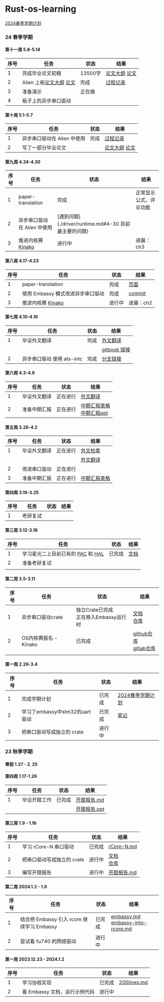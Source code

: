 # Rust-os-learning

[2024春季学期计划](./plan/2024春季学期计划-v1-0305.md)



### 24 春季学期

#### 第十一周 5.8-5.14

| 序号 | 任务                                                         | 状态    | 结果                                                         |
| ---- | ------------------------------------------------------------ | ------- | ------------------------------------------------------------ |
| 1    | 完成毕业论文初稿                                             | 13500字 | [论文大纲](https://github.com/BITcyman/Rust-os-learning/blob/main/report/paper/paper-outline.md)    [论文](https://github.com/BITcyman/Rust-os-learning/tree/main/report/paper) |
| 2    | Alien 上板[论文大纲](https://github.com/BITcyman/Rust-os-learning/blob/main/report/paper/paper-outline.md)    [论文](https://github.com/BITcyman/Rust-os-learning/tree/main/report/paper) | 完成    | [过程记录](./board/starfive.md)                              |
| 3    | 准备演示                                                     | 正在搞  |                                                              |
| 4    | 板子上的异步串口驱动                                         |         |                                                              |



#### 第十周 5.1-5.7

| 序号 | 任务                        | 状态 | 结果                                                         |
| ---- | --------------------------- | ---- | ------------------------------------------------------------ |
| 1    | 异步串口驱动在 Alien 中使用 | 完成 | [过程记录](./driver/runtime.md)                              |
| 2    | 写了一部分毕业论文          |      | [论文大纲](https://github.com/BITcyman/Rust-os-learning/blob/main/report/paper/paper-outline.md)    [论文](https://github.com/BITcyman/Rust-os-learning/tree/main/report/paper) |



#### 第九周 4.24-4.30

| 序号 | 任务                                                         | 状态           | 结果                   |
| ---- | ------------------------------------------------------------ | -------------- | ---------------------- |
| 1    | paper-translation                                            | 完成           | 正常显示公式、评论功能 |
| 2    | 异步串口驱动在 Alien 中使用                                  | [遇到问题](./driver/runtime.md#4-30 目前最主要的问题) |                        |
| 3    | 推进内核赛 [Kinako](https://github.com/BITcyman/OSKernel2024-Kinako) | 进行中  | 进展：ch3              |



#### 第八周 4.17-4.23

| 序号 | 任务                                                         | 状态   | 结果                                                         |
| ---- | ------------------------------------------------------------ | ------ | ------------------------------------------------------------ |
| 1    | paper-translation                                            | 完成   | [页面](https://cyman-paper-translation.github.io/main-page/) |
| 2    | 使用 Embassy 模式改进异步串口驱动                            | 完成   | [commit](https://github.com/BITcyman/async-uart-driver/commit/3d1265d17e6b2d6e1ce8df351f6e6d19d04136ce) |
| 3    | 推进内核赛 [Kinako](https://github.com/BITcyman/OSKernel2024-Kinako) | 进行中 | 进展：ch2                                                    |




#### 第七周 4.10-4.16

| 序号 | 任务                       | 状态 | 结果                                                         |
| ---- | -------------------------- | ---- | ------------------------------------------------------------ |
| 1    | 毕设外文翻译               | 完成 | [外文翻译](./report/文献翻译.md)                             |
|      |                            |      | [gitbook 链接](https://lins-organization-5.gitbook.io/translations/) |
| 2    | 异步串口驱动 使用 ats-intc | 完成 | [分支链接](https://github.com/BITcyman/async-uart-driver/tree/ats-ints) |



#### 第六周 4.3-4.9

| 序号 | 任务                     | 状态     | 结果                                                         |
| ---- | ------------------------ | -------- | ------------------------------------------------------------ |
| 1    | 毕设外文翻译             | 正在进行 | [外文翻译](./report/文献翻译.md)                             |
| 2    | 准备中期汇报             | 正在进行 | [中期汇报表格](./report/中期汇报表格.md)<br />[中期汇报ppt](./report/毕业设计中期报告.pptx) |



#### 第五周 3.26-4.2

| 序号 | 任务         | 状态     | 结果                             |
| ---- | ------------ | -------- | -------------------------------- |
| 1    | 毕设外文翻译 | 正在进行 | [外文检索](./report/外文检索.md) |
|  |  |  | [外文翻译](./report/文献翻译.docx) |
| 2    | 改进串口驱动 | 正在进行 |                                  |
| 3    | 准备中期汇报 | 正在进行 | [中期汇报表格](./report/中期汇报表格.md)  |

#### 第四周 3.19-3.25

| 序号 | 任务     | 状态 | 结果 |
| ---- | -------- | ---- | ---- |
| 1    | 考研复试 |      |      |

#### 第三周 3.12-3.18

| 序号 | 任务                                                         | 状态   | 结果                       |
| ---- | ------------------------------------------------------------ | ------ | -------------------------- |
| 1    | 学习星光二上目前已有的 [PAC](https://codeberg.org/weathered-steel/jh71xx-pac) 和 [HAL](https://codeberg.org/weathered-steel/jh71xx-hal) | 已完成 | [文档](./Vision_Five2.md) |
| 2    | 准备考研复试                                                 |        |                            |
|      |                                                              |        |                            |

#### 第二周 3.5-3.11

| 序号 | 任务                  | 状态                                       | 结果                                                         |
| ---- | --------------------- | ------------------------------------------ | ------------------------------------------------------------ |
| 1    | 异步串口驱动crate     | 独立Crate已完成<br />正在移入Embassy运行时 | [文档](./driver/uart-crate.md)<br />[仓库](https://github.com/BITcyman/async-uart-driver) |
| 2    | OS内核赛报名 - Kinako | 已完成                                     | [github仓库](https://github.com/BITcyman/OSKernel2024-Kinako)<br />[gitlab仓库](https://gitlab.eduxiji.net/T202410007992527/oskernel2024-kinako) |
|      |                       |                                            |                                                              |

#### 第一周 2.26-3.4

| 序号 | 任务                           | 状态   | 结果                                                   |
| ---- | ------------------------------ | ------ | ------------------------------------------------------ |
| 1    | 完成学期计划                   | 已完成 | [2024春季学期计划](./plan/2024春季学期计划-v1-0305.md) |
| 2    | 学习了embassy中stm32的uart驱动 | 已完成 | [笔记](./embassy/embassy_uart.md)                      |
| 3    | 把串口驱动写成独立的 crate     | 进行中 |                                                        |



### 23 秋季学期

#### 寒假  1.27 - 2. 25

#### 第四周 1.17-1.26

| 序号 | 任务         | 状态   | 结果                                           |
| ---- | ------------ | ------ | ---------------------------------------------- |
| 1    | 毕设开题工作 | 已完成 | [开题报告.md](./report/毕业设计开题报告.docx)  |
|      |              |        | [开题报告.ppt](./report/毕业设计开题报告.pptx) |

#### 第三周 1.9 - 1.16

| 序号 | 任务                       | 状态   | 结果                                                         |
| ---- | -------------------------- | ------ | ------------------------------------------------------------ |
| 1    | 学习 rCore-N 串口驱动      | 已完成 | [rCore-N.md](rCore-N.md)                                     |
| 2    | 把串口驱动写成独立的 crate | 进行中 | [文档](./driver/uart-crate.md)<br />[仓库](https://github.com/BITcyman/async-uart-driver) |
| 3    | 编写开题报告               | 进行中 | [开题报告.md](./report/毕业设计开题报告.docx)                |

#### 第二周 2024.1.2 - 1.9

| 序号 | 任务                                       | 状态   | 结果                                                         |
| ---- | ------------------------------------------ | ------ | ------------------------------------------------------------ |
| 1    | 结合把 Embassy 引入 rcore 继续学习 Embassy | 已完成 | [embassy.md](./embassy/embassy.md)<br />[embassy-into-rcore.md](./embassy/embassy-into-rcore.md) |
| 2    | 尝试看 fu740 的网络驱动                    | 进行中 |                                                              |

#### 第一周 2023.12.23 - 2024.1.2

| 序号 | 任务                          | 状态   | 结果                                     |
| ---- | ----------------------------- | ------ | ---------------------------------------- |
| 1    | 学习协程实现                  | 已完成 | [200lines.md](./rust-future/200lines.md) |
| 2    | 看 Embassy 文档，运行示例代码 | 进行中 |                                          |





